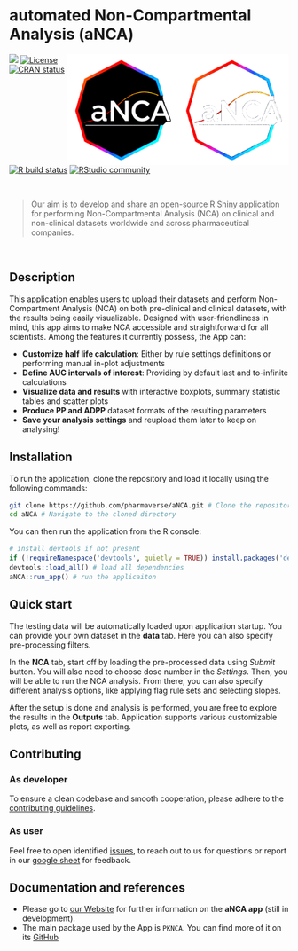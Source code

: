 # automated Non-Compartmental Analysis (aNCA)  
<img src='inst/shiny/www/images/aNCA_logo_bbg.png#gh-dark-mode-only' align="right" alt="aNCA logo dark bg" height="200" style="float:right; height:200px;">
<img src="inst/shiny/www/images/aNCA_logo_wbg.png#gh-light-mode-only" align="right" alt="aNCA logo light bg" height="200" style="float:right; height:200px;">


<!-- badges: start -->
[<img src="https://pharmaverse.org/shields/aNCA.svg">](https://pharmaverse.org)
[![License](https://img.shields.io/badge/License-Apache_2.0-yellow.svg)](https://opensource.org/licenses/Apache-2.0)
[![CRAN status](https://www.r-pkg.org/badges/version/aNCA)](https://CRAN.R-project.org/package=aNCA)
[![R build status](https://github.com/pharmaverse/aNCA/actions/workflows/main.yml/badge.svg)](https://github.com/pharmaverse/aNCA/actions)
[![RStudio community](https://img.shields.io/badge/community-shiny-blue?style=social&logo=rstudio&logoColor=75AADB)](https://forum.posit.co/new-topic?category=shiny&tags=shiny)
<!-- badges: end -->

<br/> 

> Our aim is to develop and share an open-source R Shiny application for performing Non-Compartmental Analysis (NCA) on clinical and non-clinical datasets worldwide and across pharmaceutical companies. 

<br/> 

## Description

This application enables users to upload their datasets and perform Non-Compartment Analysis (NCA) on both pre-clinical and clinical datasets, with the results being easily visualizable. Designed with user-friendliness in mind, this app aims to make NCA accessible and straightforward for all scientists. Among the features it currently possess, the App can:

* **Customize half life calculation**: Either by rule settings definitions or performing manual in-plot adjustments
* **Define AUC intervals of interest**: Providing by default last and to-infinite calculations 
* **Visualize data and results** with interactive boxplots, summary statistic tables and scatter plots
* **Produce PP and ADPP** dataset formats of the resulting parameters
* **Save your analysis settings** and reupload them later to keep on analysing!

## Installation
To run the application, clone the repository and load it locally using the following commands:
``` sh
git clone https://github.com/pharmaverse/aNCA.git # Clone the repository
cd aNCA # Navigate to the cloned directory
```
You can then run the application from the R console:
``` r
# install devtools if not present
if (!requireNamespace('devtools', quietly = TRUE)) install.packages('devtools')
devtools::load_all() # load all dependencies
aNCA::run_app() # run the applicaiton
```

## Quick start
The testing data will be automatically loaded upon application startup. You can provide your own dataset in the **data** tab. Here you can also specify pre-processing filters.

In the **NCA** tab, start off by loading the pre-processed data using *Submit* button. You will also need to choose dose number in the *Settings*. Then, you will be able to run the NCA analysis. From there, you can also specify different analysis options, like applying flag rule sets and selecting slopes.

After the setup is done and analysis is performed, you are free to explore the results in the **Outputs** tab. Application supports various customizable plots, as well as report exporting.

## Contributing 
### As developer 
To ensure a clean codebase and smooth cooperation, please adhere to the [contributing guidelines](CONTRIBUTING.md).

### As user 
Feel free to open identified [issues](https://github.com/pharmaverse/aNCA/issues/new/choose), to reach out to us for questions or report in our [google sheet](https://forms.gle/c9ULTTv1s75yRaLj7) for feedback.

## Documentation and references

* Please go to [our Website](https://pharmaverse.github.io/aNCA/) for further information on the **aNCA app** (still in development).
* The main package used by the App is `PKNCA`. You can find more of it on its [GitHub](https://github.com/billdenney/pknca)

